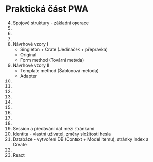 # Praktická část PWA

4. Spojové struktury - základní operace
5.
6.
7.
8. Návrhové vzory I
    - Singleton + Crate (Jedináček + přepravka)
    - Original
    - Form method (Tovární metoda)
9. Návrhové vzory II
    - Template method (Šablonová metoda)
    - Adapter
10.
11.
12.
13.
14.
15.
16.
17.
18.
19. Session a předávání dat mezi stránkami
20. Identita - vlastní uživatel, změny složitosti hesla
21. Databáze - vytvoření DB (Context + Model itemu), stránky Index a Create
22.
23. React
